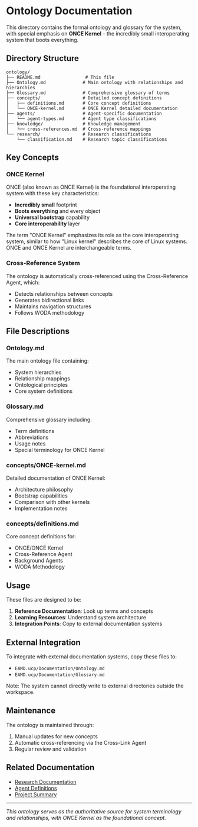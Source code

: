 # Ontology Documentation

This directory contains the formal ontology and glossary for the system, with special emphasis on **ONCE Kernel** - the incredibly small interoperating system that boots everything.

## Directory Structure

```
ontology/
├── README.md                 # This file
├── Ontology.md              # Main ontology with relationships and hierarchies
├── Glossary.md              # Comprehensive glossary of terms
├── concepts/                # Detailed concept definitions
│   ├── definitions.md       # Core concept definitions
│   └── ONCE-kernel.md       # ONCE Kernel detailed documentation
├── agents/                  # Agent-specific documentation
│   └── agent-types.md       # Agent type classifications
├── knowledge/               # Knowledge management
│   └── cross-references.md  # Cross-reference mappings
└── research/                # Research classifications
    └── classification.md    # Research topic classifications
```

## Key Concepts

### ONCE Kernel
ONCE (also known as ONCE Kernel) is the foundational interoperating system with these key characteristics:
- **Incredibly small** footprint
- **Boots everything** and every object
- **Universal bootstrap** capability
- **Core interoperability** layer

The term "ONCE Kernel" emphasizes its role as the core interoperating system, similar to how "Linux kernel" describes the core of Linux systems. ONCE and ONCE Kernel are interchangeable terms.

### Cross-Reference System
The ontology is automatically cross-referenced using the Cross-Reference Agent, which:
- Detects relationships between concepts
- Generates bidirectional links
- Maintains navigation structures
- Follows WODA methodology

## File Descriptions

### Ontology.md
The main ontology file containing:
- System hierarchies
- Relationship mappings
- Ontological principles
- Core system definitions

### Glossary.md
Comprehensive glossary including:
- Term definitions
- Abbreviations
- Usage notes
- Special terminology for ONCE Kernel

### concepts/ONCE-kernel.md
Detailed documentation of ONCE Kernel:
- Architecture philosophy
- Bootstrap capabilities
- Comparison with other kernels
- Implementation notes

### concepts/definitions.md
Core concept definitions for:
- ONCE/ONCE Kernel
- Cross-Reference Agent
- Background Agents
- WODA Methodology

## Usage

These files are designed to be:
1. **Reference Documentation**: Look up terms and concepts
2. **Learning Resources**: Understand system architecture
3. **Integration Points**: Copy to external documentation systems

## External Integration

To integrate with external documentation systems, copy these files to:
- `EAMD.ucp/Documentation/Ontology.md`
- `EAMD.ucp/Documentation/Glossary.md`

Note: The system cannot directly write to external directories outside the workspace.

## Maintenance

The ontology is maintained through:
1. Manual updates for new concepts
2. Automatic cross-referencing via the Cross-Link Agent
3. Regular review and validation

## Related Documentation

- [Research Documentation](/workspace/research/)
- [Agent Definitions](/workspace/agent.definitions.md/)
- [Project Summary](/workspace/PROJECT_SUMMARY.md)

---

*This ontology serves as the authoritative source for system terminology and relationships, with ONCE Kernel as the foundational concept.*